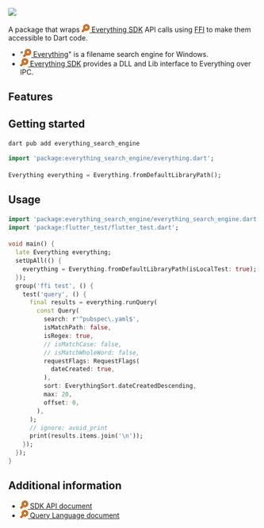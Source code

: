 ![](assets/icon/Everything.ico)

A package that wraps [![](assets/icon/Everything-rgb888-16x16.jpg) Everything SDK](https://www.voidtools.com/en-us/support/everything/sdk/) API calls using [FFI](https://dart.dev/guides/libraries/c-interop) to make them accessible to Dart code.

- "[![](assets/icon/Everything-rgb888-16x16.jpg) Everything](https://www.voidtools.com/en-us/)" is a filename search engine for Windows.
- [![](assets/icon/Everything-rgb888-16x16.jpg) Everything SDK](https://www.voidtools.com/en-us/support/everything/sdk/) provides a DLL and Lib interface to Everything over IPC.
## Features


## Getting started

`dart pub add everything_search_engine`

```dart
import 'package:everything_search_engine/everything.dart';

Everything everything = Everything.fromDefaultLibraryPath();
```

## Usage


```dart
import 'package:everything_search_engine/everything_search_engine.dart';
import 'package:flutter_test/flutter_test.dart';

void main() {
  late Everything everything;
  setUpAll(() {
    everything = Everything.fromDefaultLibraryPath(isLocalTest: true);
  });
  group('ffi test', () {
    test('query', () {
      final results = everything.runQuery(
        const Query(
          search: r'^pubspec\.yaml$',
          isMatchPath: false,
          isRegex: true,
          // isMatchCase: false,
          // isMatchWholeWord: false,
          requestFlags: RequestFlags(
            dateCreated: true,
          ),
          sort: EverythingSort.dateCreatedDescending,
          max: 20,
          offset: 0,
        ),
      );
      // ignore: avoid_print
      print(results.items.join('\n'));
    });
  });
}

```

## Additional information

- [![](assets/icon/Everything-rgb888-16x16.jpg) SDK API document](https://www.voidtools.com/support/everything/sdk/)
- [![](assets/icon/Everything-rgb888-16x16.jpg) Query Language document](https://www.voidtools.com/support/everything/searching/)

